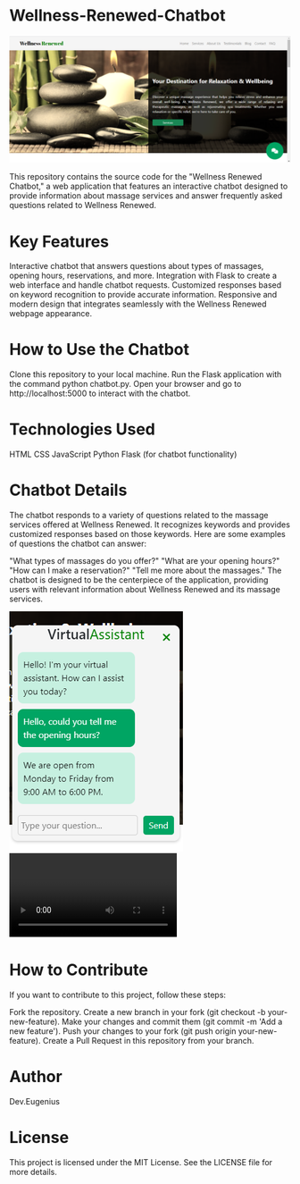 # Wellness-Renewed-Chatbot

![Captura 1](static/img/Captura1.png)

This repository contains the source code for the "Wellness Renewed Chatbot," a web application that features an interactive chatbot designed to provide information about massage services and answer frequently asked questions related to Wellness Renewed.

# Key Features
Interactive chatbot that answers questions about types of massages, opening hours, reservations, and more.
Integration with Flask to create a web interface and handle chatbot requests.
Customized responses based on keyword recognition to provide accurate information.
Responsive and modern design that integrates seamlessly with the Wellness Renewed webpage appearance.

# How to Use the Chatbot
Clone this repository to your local machine.
Run the Flask application with the command python chatbot.py.
Open your browser and go to http://localhost:5000 to interact with the chatbot.

# Technologies Used
HTML
CSS
JavaScript
Python
Flask (for chatbot functionality)

# Chatbot Details
The chatbot responds to a variety of questions related to the massage services offered at Wellness Renewed. It recognizes keywords and provides customized responses based on those keywords. Here are some examples of questions the chatbot can answer:

"What types of massages do you offer?"
"What are your opening hours?"
"How can I make a reservation?"
"Tell me more about the massages."
The chatbot is designed to be the centerpiece of the application, providing users with relevant information about Wellness Renewed and its massage services.

![Captura 2](static/img/captura2.png)
![Video](static/img/chatbot.mp4)

# How to Contribute
If you want to contribute to this project, follow these steps:

Fork the repository.
Create a new branch in your fork (git checkout -b your-new-feature).
Make your changes and commit them (git commit -m 'Add a new feature').
Push your changes to your fork (git push origin your-new-feature).
Create a Pull Request in this repository from your branch.

# Author
Dev.Eugenius

# License
This project is licensed under the MIT License. See the LICENSE file for more details.
